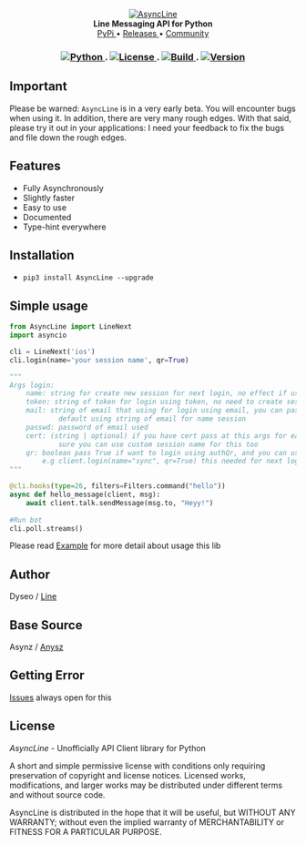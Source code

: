 <p align="center">
    <a href="https://github.com/dyseo/AsyncLine">
        <img src="https://i.imgur.com/8yPDQiHr.png" alt="AsyncLine">
    </a>
    <br>
    <b>Line Messaging API for Python</b>
    <br>
    <a href="https://pypi.org/project/AsyncLine">
        PyPi
    </a>
    •
    <a href="https://github.com/dyseo/AsyncLine/releases">
        Releases
    </a>
    •
    <a href="https://line.me/ti/g2/KeQQBF78pOLSfe4uaS--Ew">
        Community
    </a>
</p>

<h3 align="center"> 
  <a href="https://python.org"> 
    <img src="https://img.shields.io/badge/3.6%20%7C%203.7-blue.svg?&logo=python&label=Python" alt="Python">
  </a>
  .
  <a href="https://opensource.org/licenses/MIT"> 
    <img src="https://img.shields.io/github/license/dyseo/A.svg" alt="License">
  </a>
  .
  <a href="https://travis-ci.org/dyseo/AsyncLine.svg?branch=master">
    <img src="https://travis-ci.org/dyseo/AsyncLine.svg?branch=master" alt="Build">
  </a>
  .
  <a href="https://github.com/dyseo/AsyncLine">
    <img src="https://img.shields.io/badge/Version-1.5.8-red" alt="Version">
  <a/>
</h3>
  

## Important
Please be warned: `AsyncLine` is in a very early beta. You will encounter bugs when using it. In addition, there are very many rough edges. With that said, please try it out in your applications: I need your feedback to fix the bugs and file down the rough edges.

## Features
- Fully Asynchronously
- Slightly faster
- Easy to use
- Documented
- Type-hint everywhere

## Installation
- `pip3 install AsyncLine --upgrade`

## Simple usage
```python
from AsyncLine import LineNext
import asyncio

cli = LineNext('ios')
cli.login(name='your session name', qr=True)

"""
Args login:
	name: string for create new session for next login, no effect if using token login
	token: string of token for login using token, no need to create session name
	mail: string of email that using for login using email, you can pass name session for custom session
			default using string of email for name session
	passwd: password of email used
	cert: (string | optional) if you have cert pass at this args for easy login using email
			sure you can use custom session name for this too
	qr: boolean pass True if want to login using authQr, and you can use custom session name
		e.g client.login(name="sync", qr=True) this needed for next login
"""

@cli.hooks(type=26, filters=Filters.command("hello"))
async def hello_message(client, msg):
	await client.talk.sendMessage(msg.to, "Heyy!")
	
#Run bot
cli.poll.streams()
```
Please read [Example](examples) for more detail about usage this lib

## Author
Dyseo / [Line](https://line.me/ti/p/~line.bngsad)

## Base Source
Asynz / [Anysz](https://github.com/anysz)


## Getting Error
[Issues](https://github.com/dyseo/AsyncLine/issues) always open for this


## License
*AsyncLine* - Unofficially API Client library for Python

A short and simple permissive license with conditions only requiring preservation of copyright and license notices. Licensed works, modifications, and larger works may be distributed under different terms and without source code.

AsyncLine is distributed in the hope that it will be useful,
but WITHOUT ANY WARRANTY; without even the implied warranty of
MERCHANTABILITY or FITNESS FOR A PARTICULAR PURPOSE. 
